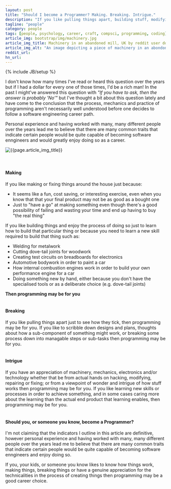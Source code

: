 ```yaml
---
layout: post
title: "Should I become a Programmer? Making. Breaking. Intrigue."
description: "If you like pulling things apart, building stuff, modifying stuff or are good with your hands, then programming might be for you"
tagline: "people"
category: people
tags: [people, psychology, career, craft, compsci, programming, coding]
article_img: bootstrap/img/machinery.jpg
article_img_title: Machinery in an abandoned mill, UK by reddit user donebythehands
article_img_alt: "An image depicting a piece of machinery in an abondoned mill from the subreddit: MachinePorn"
reddit_url:
hn_url:
---
```

{% include JB/setup %}
<div class="intro">
  <div class="intro-txt">
  <p>
    I don't know how many times I've read or heard this question over the years but if I had a dollar for every one of those times, I'd be a rich man! In the past I might've answered this question with <i>"If you have to ask, then the answer is probably 'No'"</i> but I've thought a bit about this question lately and have come to the conclusion that the process, mechanics and practice of programming aren't necessarily well understood before one decides to follow a software engineering career path.
  </p>
  <p>
    Personal experience and having worked with many, many different people over the years lead me to believe that there are many common traits that indicate certain people would be quite capable of becoming software enngineers and would greatly enjoy doing so as a career.
  </p>
  </div>
<div class="intro-img-border">
<div class="intro-img-bevel">
<div class="intro-img">
<img class="article-image" alt="{{page.article_img_title}}" title="{{page.article_img_title}}" src="{{ASSET_PATH}}/{{page.article_img}}"/>
</div>
</div>
</div>
</div>
<br/>
<br/>


#### Making
If you like making or fixing things around the house just because: 

 * It seems like a fun, cost saving, or interesting exercise, even when you know that that your final product may not be as good as a bought one
 * Just to "have a go" at making something even though there's a good possibility of failing and wasting your time and end up having to buy "the real thing"

If you like building things and enjoy the process of doing so just to learn how to build that particular thing or because you need to learn a new skill required to build that thing such as:

 * Welding for metalwork
 * Cutting dove-tail joints for woodwork
 * Creating test circuits on breadboards for electronics
 * Automotive bodywork in order to paint a car
 * How internal combustion engines work in order to build your own performance engine for a car
 * Doing something new by hand, either because you don't have the specialised tools or as a deliberate choice (e.g. dove-tail joints)
 
**Then programming may be for you**
<br/>
<br/>
 
#### Breaking
If you like pulling things apart just to see how they tick, then programming may be for you. If you like to scribble down designs and plans, thoughts about how a sub-component of something might work, or breaking some process down into managable steps or sub-tasks then programming may be for you.
<br/>
<br/>

#### Intrigue 
If you have an appreciation of machinery, mechanics, electronics and/or technology whether that be from actual hands on hacking, modifying, repairing or fixing; or from a viewpoint of wonder and intrigue of how stuff works then programming may be for you. If you like learning new skills or processes in order to achieve something, and in some cases caring more about the learning than the actual end product that learning enables, then programming may be for you.
<br/>
<br/>


#### Should you, or someone you know, become a Programmer?

I'm not claiming that the indicators I outline in this article are definitive, however personal experience and having worked with many, many different people over the years lead me to believe that there are many common traits that indicate certain people would be quite capable of becoming software enngineers and enjoy doing so.

If you, your kids, or someone you know likes to know how things work, making things, breaking things or have a genuine appreciation for the technicalities in the process of creating things then programming may be a good career choice.
